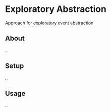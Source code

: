 # Exploratory Abstraction

Approach for exploratory event abstraction

## About
..
## Setup
..
## Usage
..
